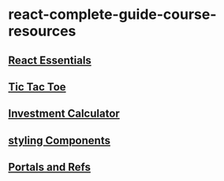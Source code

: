 # react-complete-guide-course-resources

## [React Essentials](./react_essentials)

## [Tic Tac Toe](./tic-tac-toe)

## [Investment Calculator]('./investment-calculator')

## [styling Components]('./styling-components')

## [Portals and Refs]('./portal-and-ref')
